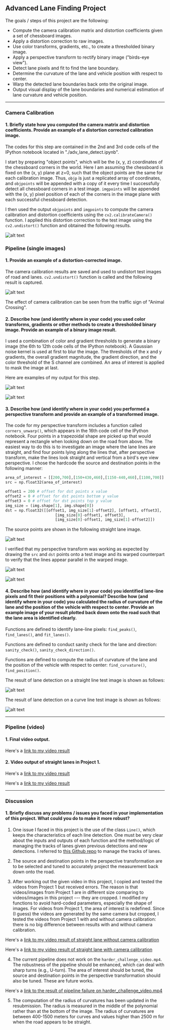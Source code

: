 ## **Advanced Lane Finding Project**

The goals / steps of this project are the following:

* Compute the camera calibration matrix and distortion coefficients given a set of chessboard images.
* Apply a distortion correction to raw images.
* Use color transforms, gradients, etc., to create a thresholded binary image.
* Apply a perspective transform to rectify binary image ("birds-eye view").
* Detect lane pixels and fit to find the lane boundary.
* Determine the curvature of the lane and vehicle position with respect to center.
* Warp the detected lane boundaries back onto the original image.
* Output visual display of the lane boundaries and numerical estimation of lane curvature and vehicle position.

[//]: # (Image References)

[image1]: ./test_results/undistort_output_chess.png "Undistorted chessboard"
[image2]: ./test_results/undistort_output_road.png "Undistorted road"
[image3]: ./test_results/test_straight_pipeline.png "straight1"
[image4]: ./test_results/test_curve_pipeline3.png "curve3"
[image5]: ./test_results/persp_trans.png
[image6]: ./test_results/persp_trans_result_straight.png
[image7]: ./test_results/persp_trans_result_curve.png
[image8]: ./test_results/res_straight1.png
[image9]: ./test_results/res_curve3.png



---


### Camera Calibration

#### 1. Briefly state how you computed the camera matrix and distortion coefficients. Provide an example of a distortion corrected calibration image.

The codes for this step are contained in the 2nd and 3rd code cells of the IPython notebook located in "./adv_lane_detect.ipynb".

I start by preparing "object points", which will be the (x, y, z) coordinates of the chessboard corners in the world. Here I am assuming the chessboard is fixed on the (x, y) plane at z=0, such that the object points are the same for each calibration image.  Thus, `objp` is just a replicated array of coordinates, and `objpoints` will be appended with a copy of it every time I successfully detect all chessboard corners in a test image.  `imgpoints` will be appended with the (x, y) pixel position of each of the corners in the image plane with each successful chessboard detection.

I then used the output `objpoints` and `imgpoints` to compute the camera calibration and distortion coefficients using the `cv2.calibrateCamera()` function. I applied this distortion correction to the test image using the `cv2.undistort()` function and obtained the following results. 


![alt text][image1]

### Pipeline (single images)

#### 1. Provide an example of a distortion-corrected image.

The camera calibration results are saved and used to undistort test images of road and lanes. `cv2.undistort()` function is called and the following result is captured.

![alt text][image2]

The effect of camera calibration can be seen from the traffic sign of "Animal Crossing".

#### 2. Describe how (and identify where in your code) you used color transforms, gradients or other methods to create a thresholded binary image.  Provide an example of a binary image result.

I used a combination of color and gradient thresholds to generate a binary image (the 6th to 12th code cells of the IPython notebook). A Gaussian noise kernel is used at first to blur the image. The thresholds of the x and y gradients, the overall gradient magnitude, the gradient direction, and the color threshold of the S channel are combined. An area of interest is applied to mask the image at last.

Here are examples of my output for this step.

![alt text][image3]

![alt text][image4]

#### 3. Describe how (and identify where in your code) you performed a perspective transform and provide an example of a transformed image.

The code for my perspective transform includes a function called `corners_unwarp()`, which appears in the 16th code cell of the IPython notebook. Four points in a trapezoidal shape are picked up that would represent a rectangle when looking down on the road from above. The easiest way to do this is to investigate an image where the lane lines are straight, and find four points lying along the lines that, after perspective transform, make the lines look straight and vertical from a bird's eye view perspective. I chose the hardcode the source and destination points in the following manner:

```python
area_of_interest = [[200,700],[150+430,460],[1150-440,460],[1100,700]]
src = np.float32(area_of_interest)

offset1 = 200 # offset for dst points x value
offset2 = 0 # offset for dst points bottom y value
offset3 = 0 # offset for dst points top y value
img_size = (img.shape[1], img.shape[0])
dst = np.float32([[offset1, img_size[1]-offset2], [offset1, offset3], 
                      [img_size[0]-offset1, offset3], 
                      [img_size[0]-offset1, img_size[1]-offset2]])
```

The source points are shown in the following straight lane image.

![alt text][image5]


I verified that my perspective transform was working as expected by drawing the `src` and `dst` points onto a test image and its warped counterpart to verify that the lines appear parallel in the warped image.

![alt text][image6]

![alt text][image7]

#### 4. Describe how (and identify where in your code) you identified lane-line pixels and fit their positions with a polynomial? Describe how (and identify where in your code) you calculated the radius of curvature of the lane and the position of the vehicle with respect to center. Provide an example image of your result plotted back down onto the road such that the lane area is identified clearly.

Functions are defined to identify lane-line pixels: `find_peaks()`, `find_lanes()`, and `fit_lanes()`. 

Functions are defined to conduct sanity check for the lane and direction: `sanity_check()`, `sanity_check_direction()`.

Functions are defined to compute the radius of curvature of the lane and the position of the vehicle with respect to center: `find_curvature()`, `find_position()`.

The result of lane detection on a straight line test image is shown as follows:

![alt text][image8]

The result of lane detection on a curve line test image is shown as follows:

![alt text][image9]


---

### Pipeline (video)

#### 1. Final video output.

Here's a [link to my video result](https://youtu.be/w4u4ASxWB0Y)


#### 2. Video output of straight lanes in Project 1.

Here's a [link to my video result](https://youtu.be/d1rhZlGDz7Q)

Here's a [link to my video result](https://youtu.be/kRHsZspxECU)

---

### Discussion

#### 1. Briefly discuss any problems / issues you faced in your implementation of this project.  What could you do to make it more robust?

1. One issue I faced in this project is the use of the class `Line()`, which keeps the characteristics of each line detection. One must be very clear about the inputs and outputs of each function and the method/logic of managing the tracks of lanes given previous detections and new detections. I referred to [this Github repo](https://github.com/wonjunee/Advanced-Lane-Finding/blob/master/Advanced-Lane-Finding-Submission.ipynb) to manage the tracks of lanes.

2. The source and destination points in the perspective transformation are to be selected and tuned to accurately project the measurement back down onto the road.

3. After working out the given video in this project, I copied and tested the videos from Project 1 but received errors. The reason is that videos/images from Project 1 are in different size comparing to videos/images in this project --- they are cropped. I modified my functions to avoid hard-coded parameters, especially the shape of images. For videos from Project 1, the area of interest is redefined. Since (I guess) the videos are generated by the same camera but cropped, I tested the videos from Project 1 with and without camera calibration: there is no big difference between results with and without camera calibration.

Here's a [link to my video result of straight lane without camera calibration](https://youtu.be/Bz-Lfpwkci8)

Here's a [link to my video result of straight lane with camera calibration](https://youtu.be/d1rhZlGDz7Q)

4. The current pipeline does not work on the `harder_challenge_video.mp4`. The robustness of the pipeline should be enhanced, which can deal with sharp turns (e.g., U-turn). The area of interest should be tuned, the source and destination points in the perspective transformation should also be tuned. These are future works.

Here's a [link to the result of pipeline failure on harder_challenge_video.mp4](https://youtu.be/kHzJzUg3wTE)

5. The computation of the radius of curvatures has been updated in the resubmission. The radius is measured in the middle of the polynomial rather than at the bottom of the image. The radius of curvatures are between 400-1500 meters for curves and values higher than 2500 m for when the road appears to be straight.

